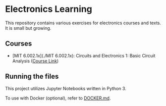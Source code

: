 # Electronics Learning

This repository contains various exercises for electronics courses and texts. It is small but growing.

## Courses

* [MIT 6.002.1x](./MIT 6.002.1x): Circuits and Electronics 1: Basic Circuit Analysis ([Course Link](https://courses.edx.org/courses/course-v1:MITx+6.002.1x_1+2T2016/course/))

## Running the files

This project utilizes Jupyter Notebooks written in Python 3. 

To use with Docker (optional), refer to [DOCKER.md](DOCKER.md).
